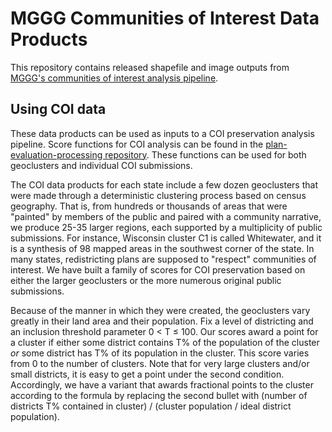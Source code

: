 # MGGG Communities of Interest Data Products

This repository contains released shapefile and image outputs from [MGGG's communities of interest analysis pipeline](https://github.com/mggg/coi-states).

## Using COI data

These data products can be used as inputs to a COI preservation analysis pipeline. Score functions for COI analysis can be found in the [plan-evaluation-processing repository](https://github.com/mggg/plan-evaluation-processing/pull/9). These functions can be used for both geoclusters and individual COI submissions.

The COI data products for each state include a few dozen geoclusters that were made through a deterministic clustering process based on census geography. That is, from hundreds or thousands of areas that were "painted" by members of the public and paired with a community narrative, we produce 25-35 larger regions, each supported by a multiplicity of public submissions. For instance, Wisconsin cluster C1 is called Whitewater, and it is a synthesis of 98 mapped areas in the southwest corner of the state. In many states, redistricting plans are supposed to "respect" communities of interest. We have built a family of scores for COI preservation based on either the larger geoclusters or the more numerous original public submissions.

Because of the manner in which they were created, the geoclusters vary greatly in their land area and their population. Fix a level of districting and an inclusion threshold parameter 0 < T ≤ 100. Our scores award a point for a cluster if either some district contains T% of the population of the cluster _or_ some district has T% of its population in the cluster. This score varies from 0 to the number of clusters. Note that for very large clusters and/or small districts, it is easy to get a point under the second condition. Accordingly, we have a variant that awards fractional points to the cluster according to the formula by replacing the second bullet with (number of districts T% contained in cluster) / (cluster population / ideal district population).
